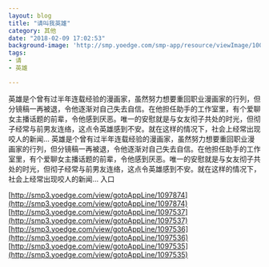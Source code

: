 ```yaml
---
layout: blog
title: "请叫我英雄"
category: 其他
date: "2018-02-09 17:02:53"
background-image: 'http://smp.yoedge.com/smp-app/resource/viewImage/1001201appline.png'
tags:
- 请
- 英雄

---
```

英雄是个曾有过半年连载经验的漫画家，虽然努力想要重回职业漫画家的行列，但分镜稿一再被退，令他逐渐对自己失去自信。在他担任助手的工作室里，有个爱聊女主播话题的前辈，令他感到厌恶。唯一的安慰就是与女友彻子共处的时光，但彻子经常与前男友连络，这点令英雄感到不安。就在这样的情况下，社会上经常出现咬人的新闻…
英雄是个曾有过半年连载经验的漫画家，虽然努力想要重回职业漫画家的行列，但分镜稿一再被退，令他逐渐对自己失去自信。在他担任助手的工作室里，有个爱聊女主播话题的前辈，令他感到厌恶。唯一的安慰就是与女友彻子共处的时光，但彻子经常与前男友连络，这点令英雄感到不安。就在这样的情况下，社会上经常出现咬人的新闻…
入口

[http://smp3.yoedge.com/view/gotoAppLine/1097874](http://smp3.yoedge.com/view/gotoAppLine/1097874)
[http://smp3.yoedge.com/view/gotoAppLine/1097537](http://smp3.yoedge.com/view/gotoAppLine/1097537)
[http://smp3.yoedge.com/view/gotoAppLine/1097536](http://smp3.yoedge.com/view/gotoAppLine/1097536)
[http://smp3.yoedge.com/view/gotoAppLine/1097535](http://smp3.yoedge.com/view/gotoAppLine/1097535)

        

